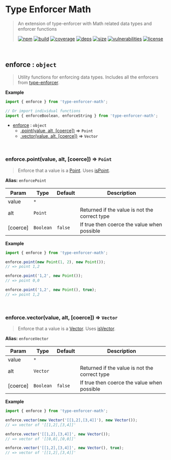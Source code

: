 # Type Enforcer Math

> An extension of type-enforcer with Math related data types and enforcer functions
>
> [![npm][npm]][npm-url]
[![build][build]][build-url]
[![coverage][coverage]][coverage-url]
[![deps][deps]][deps-url]
[![size][size]][size-url]
[![vulnerabilities][vulnerabilities]][vulnerabilities-url]
[![license][license]][license-url]


<br><a name="enforce"></a>

## enforce : <code>object</code>
> Utility functions for enforcing data types. Includes all the enforcers from [type-enforcer](https://github.com/DarrenPaulWright/type-enforcer).

**Example**  
``` javascriptimport { enforce } from 'type-enforcer-math';// Or import individual functionsimport { enforceBoolean, enforceString } from 'type-enforcer-math';```

* [enforce](#enforce) : <code>object</code>
    * [.point(value, alt, [coerce])](#enforce.point) ⇒ <code>Point</code>
    * [.vector(value, alt, [coerce])](#enforce.vector) ⇒ <code>Vector</code>


<br><a name="enforce.point"></a>

### enforce.point(value, alt, [coerce]) ⇒ <code>Point</code>
> Enforce that a value is a [Point](docs/Point.md). Uses [isPoint](docs/checks.md#isPoint).

**Alias:** `enforcePoint`


| Param | Type | Default | Description |
| --- | --- | --- | --- |
| value | <code>\*</code> |  |  |
| alt | <code>Point</code> |  | Returned if the value is not the correct type |
| [coerce] | <code>Boolean</code> | <code>false</code> | If true then coerce the value when possible |

**Example**  
``` javascriptimport { enforce } from 'type-enforcer-math';enforce.point(new Point(1, 2), new Point());// => point 1,2enforce.point('1,2', new Point());// => point 0,0enforce.point('1,2', new Point(), true);// => point 1,2```

<br><a name="enforce.vector"></a>

### enforce.vector(value, alt, [coerce]) ⇒ <code>Vector</code>
> Enforce that a value is a [Vector](docs/Vector.md). Uses [isVector](docs/checks.md#isVector).

**Alias:** `enforceVector`


| Param | Type | Default | Description |
| --- | --- | --- | --- |
| value | <code>\*</code> |  |  |
| alt | <code>Vector</code> |  | Returned if the value is not the correct type |
| [coerce] | <code>Boolean</code> | <code>false</code> | If true then coerce the value when possible |

**Example**  
``` javascriptimport { enforce } from 'type-enforcer-math';enforce.vector(new Vector('[[1,2],[3,4]]'), new Vector());// => vector of '[[1,2],[3,4]]'enforce.vector('[[1,2],[3,4]]', new Vector());// => vector of '[[0,0],[0,0]]'enforce.vector('[[1,2],[3,4]]', new Vector(), true);// => vector of '[[1,2],[3,4]]'```

[npm]: https://img.shields.io/npm/v/type-enforcer-math.svg
[npm-url]: https://npmjs.com/package/type-enforcer-math
[build]: https://travis-ci.org/DarrenPaulWright/type-enforcer-math.svg?branch&#x3D;master
[build-url]: https://travis-ci.org/DarrenPaulWright/type-enforcer-math
[coverage]: https://coveralls.io/repos/github/DarrenPaulWright/type-enforcer-math/badge.svg?branch&#x3D;master
[coverage-url]: https://coveralls.io/github/DarrenPaulWright/type-enforcer-math?branch&#x3D;master
[deps]: https://david-dm.org/darrenpaulwright/type-enforcer-math.svg
[deps-url]: https://david-dm.org/darrenpaulwright/type-enforcer-math
[size]: https://packagephobia.now.sh/badge?p&#x3D;type-enforcer-math
[size-url]: https://packagephobia.now.sh/result?p&#x3D;type-enforcer-math
[vulnerabilities]: https://snyk.io/test/github/DarrenPaulWright/type-enforcer-math/badge.svg?targetFile&#x3D;package.json
[vulnerabilities-url]: https://snyk.io/test/github/DarrenPaulWright/type-enforcer-math?targetFile&#x3D;package.json
[license]: https://img.shields.io/github/license/DarrenPaulWright/type-enforcer-math.svg
[license-url]: https://npmjs.com/package/type-enforcer-math/LICENSE.md
